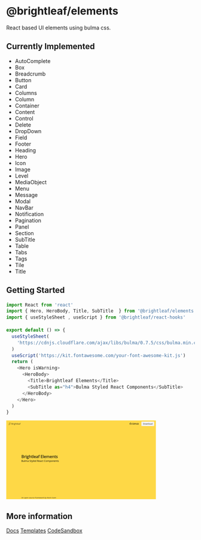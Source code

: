 # @brightleaf/elements

React based UI elements using bulma css.

## Currently Implemented

* AutoComplete
* Box
* Breadcrumb
* Button
* Card
* Columns
* Column
* Container
* Content
* Control
* Delete
* DropDown
* Field
* Footer
* Heading
* Hero
* Icon
* Image
* Level
* MediaObject
* Menu
* Message
* Modal
* NavBar
* Notification
* Pagination
* Panel
* Section
* SubTitle
* Table
* Tabs
* Tags
* Tile
* Title

## Getting Started

```javascript
import React from 'react'
import { Hero, HeroBody, Title, SubTitle  } from '@brightleaf/elements'
import { useStyleSheet , useScript } from '@brightleaf/react-hooks'

export default () => {
  useStyleSheet(
    'https://cdnjs.cloudflare.com/ajax/libs/bulma/0.7.5/css/bulma.min.css'
  )
  useScript('https://kit.fontawesome.com/your-font-awesome-kit.js')
  return (
    <Hero isWarning>
      <HeroBody>
        <Title>Brightleaf Elements</Title>
        <SubTitle as="h4">Bulma Styled React Components</SubTitle>
      </HeroBody>
    </Hero>
  )
}
```
![example](example.png)

## More information

[Docs](https://brightleaf.github.io/elements)
[Templates](https://brightleaf.github.io/elements/templates.html)
[CodeSandbox](https://codesandbox.io/s/brightleaf-elements-hero-8fu96)